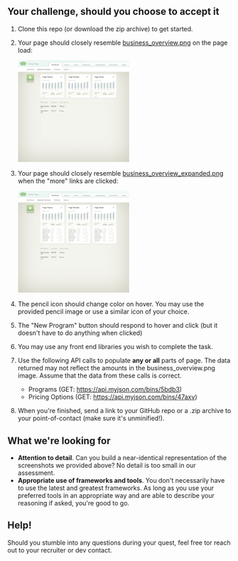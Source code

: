 ## Your challenge, should you choose to accept it
1. Clone this repo (or download the zip archive) to get started.
2. Your page should closely resemble [business_overview.png](business_overview.png) on the page load:
    
    <img src="business_overview.png" alt="alt text" width="250"/>
3. Your page should closely resemble [business_overview_expanded.png](business_overview_expanded.png) when the "more" links are clicked:
    
    <img src="business_overview_expanded.png" alt="alt text" width="250"/>
4. The pencil icon should change color on hover. You may use the provided pencil image or use a similar icon of your choice.
5. The "New Program" button should respond to hover and click (but it doesn't have to do anything when clicked)
6. You may use any front end libraries you wish to complete the task.
7. Use the following API calls to populate **any or all** parts of page. The data returned may not reflect the amounts in the business_overview.png image.      Assume that the data from these calls is correct.
    - Programs (GET: https://api.myjson.com/bins/5bdb3)
    - Pricing Options (GET: https://api.myjson.com/bins/47axv)
8. When you're finished, send a link to your GitHub repo or a .zip archive to your point-of-contact (make sure it's unminified!).

## What we're looking for
- **Attention to detail**. Can you build a near-identical representation of the screenshots we provided above? No detail is too small in our assessment.
- **Appropriate use of frameworks and tools**. You don't necessarily have to use the latest and greatest frameworks. As long as you use your preferred tools in an appropriate way and are able to describe your reasoning if asked, you're good to go.

## Help!
Should you stumble into any questions during your quest, feel free tor reach out to your recruiter or dev contact.
